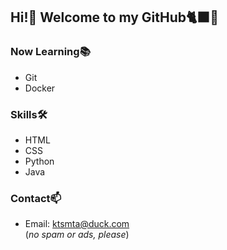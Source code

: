 ## Hi!👋 Welcome to my GitHub🐈‍⬛🐾

### Now Learning📚
- Git
- Docker

### Skills🛠️
- HTML
- CSS
- Python
- Java

### Contact📫
- Email: ktsmta@duck.com<br>
  (*no spam or ads, please*)
